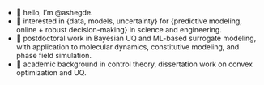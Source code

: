 - 👋 hello, I’m @ashegde. 
- 👀 interested in {data, models, uncertainty} for {predictive modeling, online + robust decision-making} in science and engineering.
- 🌱 postdoctoral work in Bayesian UQ and ML-based surrogate modeling, with application to molecular dynamics, constitutive modeling, and phase field simulation.
- 📓 academic background in control theory, dissertation work on convex optimization and UQ.  

<!---
ashegde/ashegde is a ✨ special ✨ repository because its `README.md` (this file) appears on your GitHub profile.
You can click the Preview link to take a look at your changes.
--->
